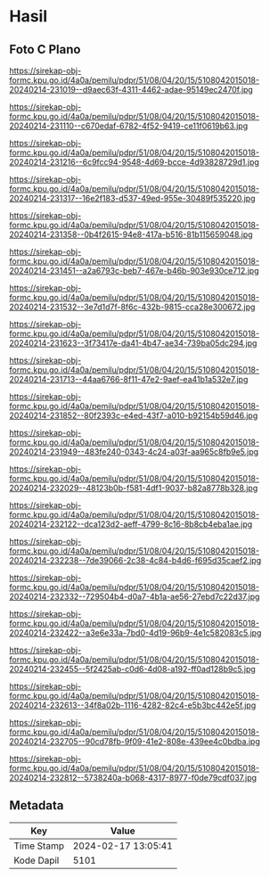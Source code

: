 # Hasil

## Foto C Plano

https://sirekap-obj-formc.kpu.go.id/4a0a/pemilu/pdpr/51/08/04/20/15/5108042015018-20240214-231019--d9aec63f-4311-4462-adae-95149ec2470f.jpg

https://sirekap-obj-formc.kpu.go.id/4a0a/pemilu/pdpr/51/08/04/20/15/5108042015018-20240214-231110--c670edaf-6782-4f52-9419-ce11f0619b63.jpg

https://sirekap-obj-formc.kpu.go.id/4a0a/pemilu/pdpr/51/08/04/20/15/5108042015018-20240214-231216--6c9fcc94-9548-4d69-bcce-4d93828729d1.jpg

https://sirekap-obj-formc.kpu.go.id/4a0a/pemilu/pdpr/51/08/04/20/15/5108042015018-20240214-231317--16e2f183-d537-49ed-955e-30489f535220.jpg

https://sirekap-obj-formc.kpu.go.id/4a0a/pemilu/pdpr/51/08/04/20/15/5108042015018-20240214-231358--0b4f2615-94e8-417a-b516-81b115659048.jpg

https://sirekap-obj-formc.kpu.go.id/4a0a/pemilu/pdpr/51/08/04/20/15/5108042015018-20240214-231451--a2a6793c-beb7-467e-b46b-903e930ce712.jpg

https://sirekap-obj-formc.kpu.go.id/4a0a/pemilu/pdpr/51/08/04/20/15/5108042015018-20240214-231532--3e7d1d7f-8f6c-432b-9815-cca28e300672.jpg

https://sirekap-obj-formc.kpu.go.id/4a0a/pemilu/pdpr/51/08/04/20/15/5108042015018-20240214-231623--3f73417e-da41-4b47-ae34-739ba05dc294.jpg

https://sirekap-obj-formc.kpu.go.id/4a0a/pemilu/pdpr/51/08/04/20/15/5108042015018-20240214-231713--44aa6766-8f11-47e2-9aef-ea41b1a532e7.jpg

https://sirekap-obj-formc.kpu.go.id/4a0a/pemilu/pdpr/51/08/04/20/15/5108042015018-20240214-231852--80f2393c-e4ed-43f7-a010-b92154b59d46.jpg

https://sirekap-obj-formc.kpu.go.id/4a0a/pemilu/pdpr/51/08/04/20/15/5108042015018-20240214-231949--483fe240-0343-4c24-a03f-aa965c8fb9e5.jpg

https://sirekap-obj-formc.kpu.go.id/4a0a/pemilu/pdpr/51/08/04/20/15/5108042015018-20240214-232029--48123b0b-f581-4df1-9037-b82a8778b328.jpg

https://sirekap-obj-formc.kpu.go.id/4a0a/pemilu/pdpr/51/08/04/20/15/5108042015018-20240214-232122--dca123d2-aeff-4799-8c16-8b8cb4eba1ae.jpg

https://sirekap-obj-formc.kpu.go.id/4a0a/pemilu/pdpr/51/08/04/20/15/5108042015018-20240214-232238--7de39066-2c38-4c84-b4d6-f695d35caef2.jpg

https://sirekap-obj-formc.kpu.go.id/4a0a/pemilu/pdpr/51/08/04/20/15/5108042015018-20240214-232332--729504b4-d0a7-4b1a-ae56-27ebd7c22d37.jpg

https://sirekap-obj-formc.kpu.go.id/4a0a/pemilu/pdpr/51/08/04/20/15/5108042015018-20240214-232422--a3e6e33a-7bd0-4d19-96b9-4e1c582083c5.jpg

https://sirekap-obj-formc.kpu.go.id/4a0a/pemilu/pdpr/51/08/04/20/15/5108042015018-20240214-232455--5f2425ab-c0d6-4d08-a192-ff0ad128b9c5.jpg

https://sirekap-obj-formc.kpu.go.id/4a0a/pemilu/pdpr/51/08/04/20/15/5108042015018-20240214-232613--34f8a02b-1116-4282-82c4-e5b3bc442e5f.jpg

https://sirekap-obj-formc.kpu.go.id/4a0a/pemilu/pdpr/51/08/04/20/15/5108042015018-20240214-232705--90cd78fb-9f09-41e2-808e-439ee4c0bdba.jpg

https://sirekap-obj-formc.kpu.go.id/4a0a/pemilu/pdpr/51/08/04/20/15/5108042015018-20240214-232812--5738240a-b068-4317-8977-f0de79cdf037.jpg


## Metadata

| Key        | Value               |
| ---------- | ------------------- |
| Time Stamp | 2024-02-17 13:05:41 |
| Kode Dapil | 5101                |




